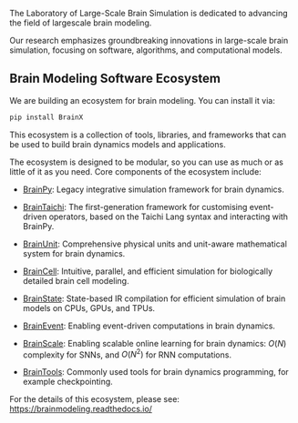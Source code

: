 The Laboratory of Large-Scale Brain Simulation is dedicated to advancing the field of largescale brain modeling.

Our research emphasizes groundbreaking innovations in large-scale brain simulation, focusing on software, algorithms, and computational models.


## Brain Modeling Software Ecosystem


We are building an ecosystem for brain modeling. You can install it via:

```bash
pip install BrainX
```

This ecosystem is a collection of tools, libraries, and frameworks that can be used to build brain dynamics models and applications.

The ecosystem is designed to be modular, so you can use as much or as little of it as you need. Core components of the ecosystem include:

- [BrainPy](https://github.com/brainpy/BrainPy): Legacy integrative simulation framework for brain dynamics.

- [BrainTaichi](https://github.com/chaobrain/braintaichi): The first-generation framework for customising event-driven operators, based on the Taichi Lang syntax and interacting with BrainPy.

- [BrainUnit](https://github.com/chaobrain/brainunit): Comprehensive physical units and unit-aware mathematical system for brain dynamics.

- [BrainCell](https://github.com/chaobrain/braincell): Intuitive, parallel, and efficient simulation for biologically detailed brain cell modeling. 

- [BrainState](https://github.com/chaobrain/brainstate): State-based IR compilation for efficient simulation of brain models on CPUs, GPUs, and TPUs.

- [BrainEvent](https://github.com/chaobrain/brainevent): Enabling event-driven computations in brain dynamics. 

- [BrainScale](https://github.com/chaobrain/brainscale): Enabling scalable online learning for brain dynamics: $O(N)$ complexity for SNNs, and $O(N^2)$ for RNN computations.

- [BrainTools](https://github.com/chaobrain/braintools): Commonly used tools for brain dynamics programming, for example checkpointing. 

For the details of this ecosystem, please see: https://brainmodeling.readthedocs.io/








